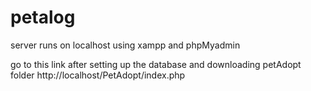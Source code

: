 # petalog

server runs on localhost using xampp and phpMyadmin 

go to this link after setting up the database and downloading petAdopt folder http://localhost/PetAdopt/index.php 

